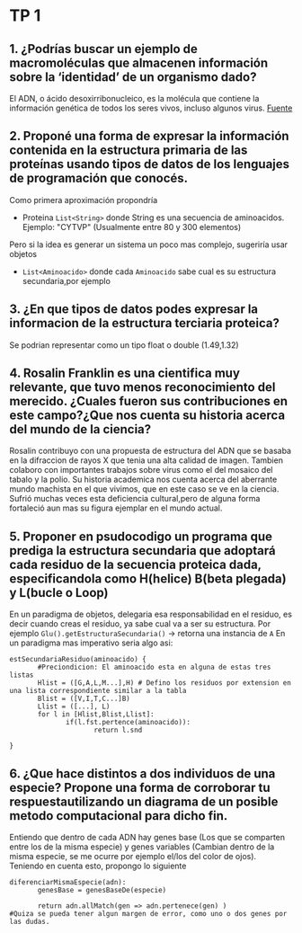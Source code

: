 # TP 1

## 1. ¿Podrías buscar un ejemplo de macromoléculas que almacenen información sobre la ‘identidad’ de un organismo dado? 

El ADN, o ácido desoxirribonucleico, es la molécula que contiene la información genética de todos los seres vivos, incluso algunos virus.
[Fuente](https://www.genome.gov/es/genetics-glossary/ADN-acido-Desoxirribonucleico#:~:text=%E2%80%8BADN%20(%C3%81cido%20Desoxirribonucleico)&text=ADN%20es%20el%20nombre%20qu%C3%ADmico,una%20estructura%20de%20doble%20h%C3%A9lice.)

## 2. Proponé una forma de expresar la información contenida en la estructura primaria de las proteínas usando tipos de datos de los lenguajes de programación que conocés.

Como primera aproximación propondría

* Proteina
 `List<String>` donde String es una secuencia de aminoacidos. Ejemplo: "CYTVP" (Usualmente entre 80 y 300 elementos)

 Pero si la idea es generar un sistema un poco mas complejo, sugeriría usar objetos

 * `List<Aminoacido>` donde cada `Aminoacido` sabe cual es su estructura secundaria,por ejemplo

## 3. ¿En que tipos de datos podes expresar la informacion de la estructura terciaria proteica?

Se podrian representar como un tipo float o double (1.49,1.32)

## 4. Rosalin Franklin es una cientifica muy relevante, que tuvo menos reconocimiento del merecido. ¿Cuales fueron sus contribuciones en este campo?¿Que nos cuenta su historia acerca del mundo de la ciencia?

Rosalin contribuyo con una propuesta de estructura del ADN que se basaba en la difraccion de rayos X que tenia una alta calidad de imagen.
Tambien colaboro con importantes trabajos sobre virus como el del mosaico del tabalo y la polio.
Su historia academica nos cuenta acerca del aberrante mundo machista en el que vivimos, que en este caso se ve en la ciencia.
Sufrió muchas veces esta deficiencia cultural,pero de alguna forma fortaleció aun mas su figura ejemplar en el mundo actual.

## 5. Proponer en psudocodigo un programa que prediga la estructura secundaria que adoptará cada residuo de la secuencia proteica dada, especificandola como H(helice) B(beta plegada) y L(bucle o Loop)

En un paradigma de objetos, delegaria esa responsabilidad en el residuo, es decir cuando creas el residuo, 
ya sabe cual va a ser su estructura. Por ejemplo `Glu().getEstructuraSecundaria()` -> retorna una instancia de `A`
En un paradigma mas imperativo seria algo asi: 

```
estSecundariaResiduo(aminoacido) {
       #Preciondicion: El aminoacido esta en alguna de estas tres listas
       Hlist = ([G,A,L,M...],H) # Defino los residuos por extension en una lista correspondiente similar a la tabla
       Blist = ([V,I,T,C...]B)
       Llist = ([...], L)
       for l in [Hlist,Blist,Llist]:
              if(l.fst.pertence(aminoacido)):
                     return l.snd

}
```

## 6. ¿Que hace distintos a dos individuos de una especie? Propone una forma de corroborar tu respuestautilizando un diagrama de un posible metodo computacional para dicho fin.

Entiendo que dentro de cada ADN hay genes base (Los que se comparten entre los de la misma especie) y genes variables (Cambian dentro de la misma especie, se me ocurre por ejemplo el/los del color de ojos). Teniendo en cuenta esto, propongo lo siguiente
```
diferenciarMismaEspecie(adn):
       genesBase = genesBaseDe(especie)

       return adn.allMatch(gen => adn.pertenece(gen) )
#Quiza se pueda tener algun margen de error, como uno o dos genes por las dudas.
              
```